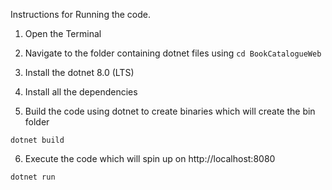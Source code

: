 Instructions for Running the code.

1. Open the Terminal

2. Navigate to the folder containing dotnet files using `cd BookCatalogueWeb`

3. Install the dotnet 8.0 (LTS)

4. Install all the dependencies

5. Build the code using dotnet to create binaries which will create the bin folder

`dotnet build`

6. Execute the code which will spin up on http://localhost:8080

`dotnet run`
